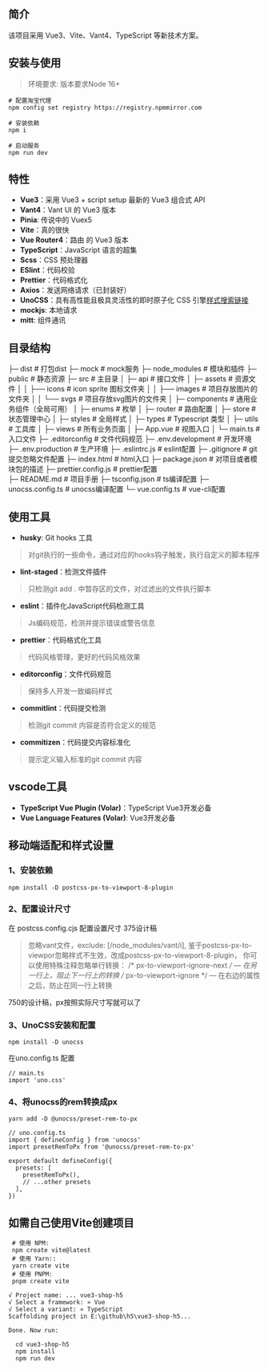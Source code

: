 ## 简介
该项目采用 Vue3、Vite、Vant4、TypeScript 等新技术方案。

## 安装与使用
> 环境要求: 版本要求Node 16+

```
# 配置淘宝代理
npm config set registry https://registry.npmmirror.com

# 安装依赖
npm i

# 启动服务
npm run dev
```

## 特性

- **Vue3**：采用 Vue3 + script setup 最新的 Vue3 组合式 API
- **Vant4**：Vant UI 的 Vue3 版本
- **Pinia**: 传说中的 Vuex5
- **Vite**：真的很快
- **Vue Router4**：路由 的 Vue3 版本
- **TypeScript**：JavaScript 语言的超集
- **Scss**：CSS 预处理器
- **ESlint**：代码校验
- **Prettier**：代码格式化
- **Axios**：发送网络请求（已封装好）
- **UnoCSS**：具有高性能且极具灵活性的即时原子化 CSS 引擎[样式搜索链接](https://unocss.dev/interactive/)
- **mockjs**: 本地请求
- **mitt**: 组件通讯

## 目录结构

├─ dist               # 打包dist
├─ mock               # mock服务
├─ node_modules       # 模块和插件
├─ public             # 静态资源
├─ src                # 主目录
│  ├─ api             # 接口文件
│  ├─ assets          # 资源文件
│  │  ├── icons       # icon sprite 图标文件夹
│  │  ├── images      # 项目存放图片的文件夹
│  │  └── svgs        # 项目存放svg图片的文件夹
│  ├─ components      # 通用业务组件（全局可用）
│  ├─ enums           # 枚举
│  ├─ router          # 路由配置
│  ├─ store           # 状态管理中心
│  ├─ styles          # 全局样式
│  ├─ types           # Typescript 类型
│  ├─ utils           # 工具库
│  ├─ views           # 所有业务页面
│  ├─ App.vue         # 视图入口
│  └─ main.ts         # 入口文件
├─ .editorconfig      # 文件代码规范
├─ .env.development   # 开发环境
├─ .env.production    # 生产环境
├─ .eslintrc.js       # eslint配置
├─ .gitignore         # git提交忽略文件配置
├─ index.html         # html入口
├─ package.json       # 对项目或者模块包的描述
├─ prettier.config.js # prettier配置       
├─ README.md          # 项目手册
├─ tsconfig.json      # ts编译配置
├─ unocss.config.ts   # unocss编译配置
└─ vue.config.ts      # vue-cli配置

## 使用工具
- **husky**: Git hooks 工具
> 对git执行的一些命令，通过对应的hooks钩子触发，执行自定义的脚本程序

- **lint-staged**：检测文件插件
> 只检测git add . 中暂存区的文件，对过滤出的文件执行脚本

- **eslint**：插件化JavaScript代码检测工具
> Js编码规范，检测并提示错误或警告信息

- **prettier**：代码格式化工具
> 代码风格管理，更好的代码风格效果

- **editorconfig**：文件代码规范
> 保持多人开发一致编码样式

- **commitlint**：代码提交检测
> 检测git commit 内容是否符合定义的规范

- **commitizen**：代码提交内容标准化
> 提示定义输入标准的git commit 内容


## vscode工具
- **TypeScript Vue Plugin (Volar)**：TypeScript Vue3开发必备
- **Vue Language Features (Volar)**: Vue3开发必备

## 移动端适配和样式设置
### 1、安装依赖

```
npm install -D postcss-px-to-viewport-8-plugin
```
### 2、配置设计尺寸
在 postcss.config.cjs 配置设置尺寸 375设计稿
> 忽略vant文件，exclude: [/node_modules\/vant/i],
> 鉴于postcss-px-to-viewpor忽略样式不生效，改成postcss-px-to-viewport-8-plugin， 
你可以使用特殊注释忽略单行转换：
/* px-to-viewport-ignore-next */ — 在另一行上，阻止下一行上的转换 
/* px-to-viewport-ignore */ — 在右边的属性之后，防止在同一行上转换 

750的设计稿，px按照实际尺寸写就可以了

### 3、UnoCSS安装和配置
```
npm install -D unocss
```
在uno.config.ts 配置
```
// main.ts
import 'uno.css'
```

### 4、将unocss的rem转换成px
```
yarn add -D @unocss/preset-rem-to-px
```
```
// uno.config.ts
import { defineConfig } from 'unocss'
import presetRemToPx from '@unocss/preset-rem-to-px'

export default defineConfig({
  presets: [
    presetRemToPx(),
    // ...other presets
  ],
})
```

## 如需自己使用Vite创建项目
```
 # 使用 NPM:
 npm create vite@latest
 # 使用 Yarn::
 yarn create vite
 # 使用 PNPM:
 pnpm create vite
```

```
√ Project name: ... vue3-shop-h5
√ Select a framework: » Vue
√ Select a variant: » TypeScript
Scaffolding project in E:\github\h5\vue3-shop-h5...

Done. Now run:

  cd vue3-shop-h5
  npm install
  npm run dev
```